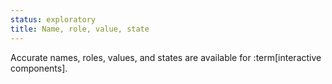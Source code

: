 ```yaml
---
status: exploratory
title: Name, role, value, state
---
```


Accurate names, roles, values, and states are available for :term[interactive components].
